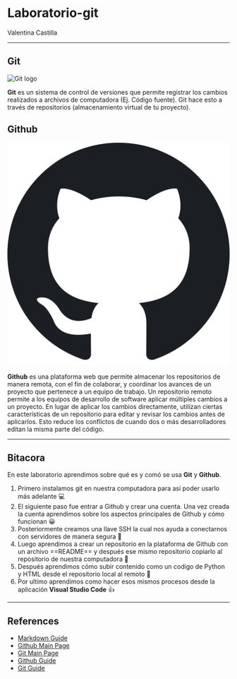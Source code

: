 # Laboratorio-git
Valentina Castilla

---

## Git

![Git logo](/images/git.png)

**Git** es un sistema de control de versiones que permite registrar los cambios realizados a archivos de computadora (Ej. Código fuente). Git hace esto a través de repositorios (almacenamiento virtual de tu proyecto).

## Github

![Github logo](/images/github-logo.png)

**Github** es una plataforma web que permite almacenar los repositorios de manera remota, con el fin de colaborar, y coordinar los avances de un proyecto que pertenece a un equipo de trabajo. Un repositorio remoto permite a los equipos de desarrollo de software aplicar múltiples cambios a un proyecto. En lugar de aplicar los cambios directamente, utilizan ciertas características de un repositorio para editar y revisar los cambios antes de aplicarlos. Esto reduce los conflictos de cuando dos o más desarrolladores editan la misma parte del código.

---

## Bitacora

En este laboratorio aprendimos sobre qué es y comó se usa **Git** y **Github**. 
1. Primero instalamos git en nuestra computadora para así poder usarlo más adelante :computer:
2. El siguiente paso fue entrar a Github y crear una cuenta. Una vez creada la cuenta aprendimos sobre los aspectos principales de Github y cómo funcionan :grinning:
3. Posteriormente creamos una llave SSH la cual nos ayuda a conectarnos con servidores de manera segura :key:
4. Luego aprendimos a crear un repositorio en la plataforma de Github con un archivo ==README== y después ese mismo repositorio copiarlo al repositorio de nuestra computadora :calling: 
5. Después aprendimos cómo subir contenido como un codigo de Python y HTML desde el repositorio local al remoto :bookmark_tabs:
6. Por ultimo aprendimos como hacer esos mismos procesos desde la aplicación **Visual Studio Code** :+1:

---

## References

- [Markdown Guide](https://www.markdownguide.org/cheat-sheet/)
- [Github Main Page](https://github.com)
- [Git Main Page](https://git-scm.com)
- [Github Guide](https://docs.github.com/en/get-started/quickstart/hello-world)
- [Git Guide](https://git-scm.com/docs/gittutorial)